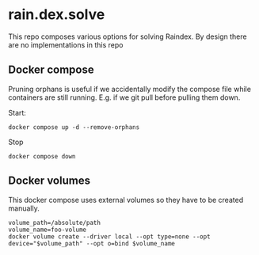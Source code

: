 # rain.dex.solve

This repo composes various options for solving Raindex. By design there are no
implementations in this repo

## Docker compose

Pruning orphans is useful if we accidentally modify the compose file while
containers are still running.
E.g. if we git pull before pulling them down.

Start:

```
docker compose up -d --remove-orphans
```

Stop

```
docker compose down
```


## Docker volumes

This docker compose uses external volumes so they have to be created manually.

```
volume_path=/absolute/path
volume_name=foo-volume
docker volume create --driver local --opt type=none --opt device="$volume_path" --opt o=bind $volume_name
```